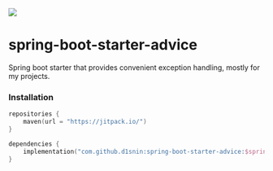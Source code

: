 [![](https://jitpack.io/v/d1snin/spring-boot-starter-caching.svg)](https://jitpack.io/#d1snin/spring-boot-starter-advice)
# spring-boot-starter-advice
Spring boot starter that provides convenient exception handling, mostly for my projects.

### Installation
```kotlin
repositories {
    maven(url = "https://jitpack.io/")
}

dependencies {
    implementation("com.github.d1snin:spring-boot-starter-advice:$springBootStarterCachingVersion")
}
```
